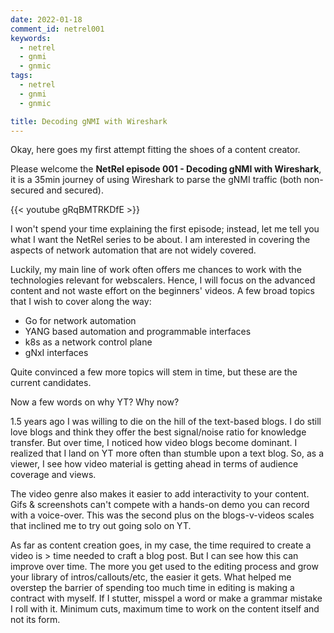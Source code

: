 ```yaml
---
date: 2022-01-18
comment_id: netrel001
keywords:
  - netrel
  - gnmi
  - gnmic
tags:
  - netrel
  - gnmi
  - gnmic

title: Decoding gNMI with Wireshark
---
```


Okay, here goes my first attempt fitting the shoes of a content creator.

Please welcome the **NetRel episode 001 - Decoding gNMI with Wireshark**, it is a 35min journey of using Wireshark to parse the gNMI traffic (both non-secured and secured).

{{< youtube gRqBMTRKDfE >}}

I won't spend your time explaining the first episode; instead, let me tell you what I want the NetRel series to be about. I am interested in covering the aspects of network automation that are not widely covered.

Luckily, my main line of work often offers me chances to work with the technologies relevant for webscalers. Hence, I will focus on the advanced content and not waste effort on the beginners' videos. A few broad topics that I wish to cover along the way:

- Go for network automation
- YANG based automation and programmable interfaces
- k8s as a network control plane
- gNxI interfaces

Quite convinced a few more topics will stem in time, but these are the current candidates.

Now a few words on why YT? Why now?

1.5 years ago I was willing to die on the hill of the text-based blogs. I do still love blogs and think they offer the best signal/noise ratio for knowledge transfer. But over time, I noticed how video blogs become dominant. I realized that I land on YT more often than stumble upon a text blog. So, as a viewer, I see how video material is getting ahead in terms of audience coverage and views.

The video genre also makes it easier to add interactivity to your content. Gifs & screenshots can't compete with a hands-on demo you can record with a voice-over. This was the second plus on the blogs-v-videos scales that inclined me to try out going solo on YT.

As far as content creation goes, in my case, the time required to create a video is > time needed to craft a blog post. But I can see how this can improve over time. The more you get used to the editing process and grow your library of intros/callouts/etc, the easier it gets. What helped me overstep the barrier of spending too much time in editing is making a contract with myself. If I stutter, misspel a word or make a grammar mistake I roll with it. Minimum cuts, maximum time to work on the content itself and not its form.
